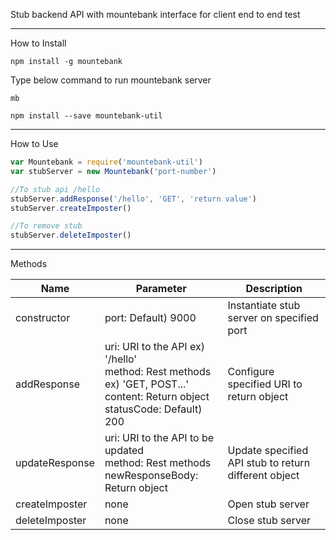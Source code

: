 Stub backend API with mountebank interface
for client end to end test

-----------------------------------------

How to Install

```
npm install -g mountebank
```

Type below command to run mountebank server
```
mb
```

```
npm install --save mountebank-util
```

---------------------------------------------

How to Use
```js
var Mountebank = require('mountebank-util')
var stubServer = new Mountebank('port-number')

//To stub api /hello
stubServer.addResponse('/hello', 'GET', 'return value')
stubServer.createImposter()

//To remove stub
stubServer.deleteImposter()
```

-----------------------------------------------

Methods

|Name|Parameter|Description|
|---|---|---|
|constructor|port: Default) 9000|Instantiate stub server on specified port|
|addResponse|uri: URI to the API ex) '/hello'<br>method: Rest methods ex) 'GET, POST...'<br>content: Return object<br>statusCode: Default) 200|Configure specified URI to return object|
|updateResponse|uri: URI to the API to be updated<br>method: Rest methods<br>newResponseBody: Return object|Update specified API stub to return different object|
|createImposter|none|Open stub server|
|deleteImposter|none|Close stub server|
